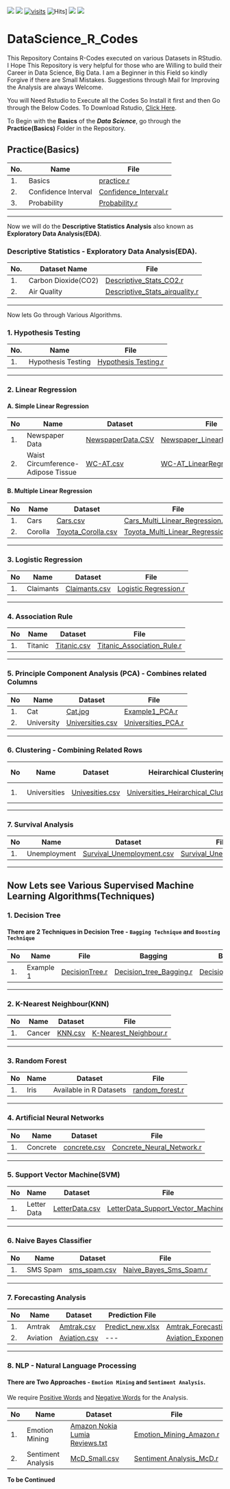 
![](https://img.shields.io/drone/build/pravinknr/DataScience_R_Codes)
![](https://img.shields.io/github/issues/pravinknr/DataScience_R_Codes)
[![visits](https://github-visit-counter.herokuapp.com/pravinknr/DataScience_R_Codes/visits.svg)](#)
![Hits](https://hits.seeyoufarm.com/api/count/incr/badge.svg?url=https://pravinknr.github.io/DataScience_R_Codes/)]
![](https://img.shields.io/github/repo-size/pravinknr/DataScience_R_Codes)
![](https://img.shields.io/github/languages/code-size/pravinknr/DataScience_R_Codes)

# DataScience_R_Codes
This Repository Contains R-Codes executed on various Datasets in RStudio. I Hope This Repository is very helpful for those who are Willing to build their Career in Data Science, Big Data. I am a Beginner in this Field so kindly Forgive if there are Small Mistakes. Suggestions through Mail for Improving the Analysis are always Welcome.

You will Need Rstudio to Execute all the Codes So Install it first and then Go through the Below Codes.
To Download Rstudio, [Click Here](https://rstudio.com/products/rstudio/download/).

To Begin with the **Basics** of the **_Data Science_**, go through the **Practice(Basics)** Folder in the Repository.

## Practice(Basics)

| No. | Name | File |
| --- | --- | --- |
| 1. | Basics | [practice.r](https://github.com/pravinknr/DataScience_R_Codes/blob/master/1.%20Practice(Basics)/practice.r) |
| 2. | Confidence Interval | [Confidence_Interval.r](https://github.com/pravinknr/DataScience_R_Codes/blob/master/1.%20Practice(Basics)/ConfidenceIntervals_NYCFLIGHTS13.R) |
| 3. | Probability | [Probability.r](https://github.com/pravinknr/DataScience_R_Codes/blob/master/1.%20Practice(Basics)/probability_usingR.R) |

***
Now we will do the **Descriptive Statistics Analysis** also known as **Exploratory Data Analysis(EDA)**.

### Descriptive Statistics - Exploratory Data Analysis(EDA).

| No. | Dataset Name | File|
| --- | --- | --- |
| 1. | Carbon Dioxide(CO2) | [Descriptive_Stats_CO2.r](https://github.com/pravinknr/DataScience_R_Codes/blob/master/1.%20Practice(Basics)/Descriptive%20Statistics/Descriptive_Stats_CO2.r) |
| 2. | Air Quality | [Descriptive_Stats_airquality.r](https://github.com/pravinknr/DataScience_R_Codes/blob/master/1.%20Practice(Basics)/Descriptive%20Statistics/Descriptive_Stats_airquality.r) |

***
Now lets Go through Various Algorithms.

### 1. Hypothesis Testing

| No. | Name | File |
| --- | --- | --- |
| 1. | Hypothesis Testing | [Hypothesis Testing.r](https://github.com/pravinknr/DataScience_R_Codes/blob/master/1.%20Practice(Basics)/Hypothesis%20Testing/Hypothesis%20Testing.r) |

***

### 2. Linear Regression

#### A. Simple Linear Regression

| No | Name | Dataset | File|
| --- | --- | --- | --- |
| 1. | Newspaper Data | [NewspaperData.CSV](https://github.com/pravinknr/DataScience_R_Codes/blob/master/1.%20Practice(Basics)/Linear%20Regression/Simple%20Linear%20Regression/Newspaper%20data/NewspaperData.csv) | [Newspaper_LinearRegression.r](https://github.com/pravinknr/DataScience_R_Codes/blob/master/1.%20Practice(Basics)/Linear%20Regression/Simple%20Linear%20Regression/Newspaper%20data/Newspaper_Linear%20Regression.r) |
| 2. | Waist Circumference-Adipose Tissue | [WC-AT.csv](https://github.com/pravinknr/DataScience_R_Codes/blob/master/1.%20Practice(Basics)/Linear%20Regression/Simple%20Linear%20Regression/Waist%20Circumference-Adipose%20Tissue/WC_AT.csv) | [WC-AT_LinearRegression.r](https://github.com/pravinknr/DataScience_R_Codes/blob/master/1.%20Practice(Basics)/Linear%20Regression/Simple%20Linear%20Regression/Waist%20Circumference-Adipose%20Tissue/WC-AT%20Linear%20Regression.r) |


#### B. Multiple Linear Regression

| No | Name | Dataset | File|
| --- | --- | --- | --- |
| 1. | Cars | [Cars.csv](https://github.com/pravinknr/DataScience_R_Codes/blob/master/1.%20Practice(Basics)/Linear%20Regression/Multiple%20Linear%20Regression/Cars/Cars.csv) | [Cars_Multi_Linear_Regression.r](https://github.com/pravinknr/DataScience_R_Codes/blob/master/1.%20Practice(Basics)/Linear%20Regression/Multiple%20Linear%20Regression/Cars/Cars_Multi_Linear%20Regression.r) |
| 2. | Corolla | [Toyota_Corolla.csv](https://github.com/pravinknr/DataScience_R_Codes/blob/master/1.%20Practice(Basics)/Linear%20Regression/Multiple%20Linear%20Regression/Corolla/Toyoto_Corrola.csv) | [Toyota_Multi_Linear_Regression.r](https://github.com/pravinknr/DataScience_R_Codes/blob/master/1.%20Practice(Basics)/Linear%20Regression/Multiple%20Linear%20Regression/Corolla/Toyota_Multi_Linear_Regression.r) |


***

### 3. Logistic Regression

| No | Name | Dataset | File|
| --- | --- | --- | --- |
| 1. | Claimants | [Claimants.csv](https://github.com/pravinknr/DataScience_R_Codes/blob/master/1.%20Practice(Basics)/Logistic%20Regression/Claimants/claimants.csv) | [Logistic Regression.r](https://github.com/pravinknr/DataScience_R_Codes/blob/master/1.%20Practice(Basics)/Logistic%20Regression/Claimants/Logistic%20regression.R) |


***

### 4. Association Rule

| No | Name | Dataset | File|
| --- | --- | --- | --- |
| 1. | Titanic | [Titanic.csv](https://github.com/pravinknr/DataScience_R_Codes/blob/master/1.%20Practice(Basics)/Rules/Titanic/Titanic.csv) | [Titanic_Association_Rule.r](https://github.com/pravinknr/DataScience_R_Codes/blob/master/1.%20Practice(Basics)/Rules/Titanic/Titanic_Association_Rule.r) |


***

### 5. Principle Component Analysis (PCA) - Combines related Columns

| No | Name | Dataset | File|
| --- | --- | --- | --- |
| 1. | Cat | [Cat.jpg](https://github.com/pravinknr/DataScience_R_Codes/blob/master/1.%20Practice(Basics)/Priciple%20Component%20Analysis(PCA)/Cat/cat.jpg) | [Example1_PCA.r](https://github.com/pravinknr/DataScience_R_Codes/blob/master/1.%20Practice(Basics)/Priciple%20Component%20Analysis(PCA)/Cat/cat.jpg) |
| 2. | University | [Universities.csv](https://github.com/pravinknr/DataScience_R_Codes/blob/master/1.%20Practice(Basics)/Priciple%20Component%20Analysis(PCA)/University/Universities.csv) | [Universities_PCA.r](https://github.com/pravinknr/DataScience_R_Codes/blob/master/1.%20Practice(Basics)/Priciple%20Component%20Analysis(PCA)/University/Universities_PCA.r) |


***

### 6. Clustering - Combining Related Rows

| No | Name | Dataset | Heirarchical Clustering | K-Means CLustering |
| --- | --- | --- | --- | --- |
| 1. | Universities | [Univesities.csv](https://github.com/pravinknr/DataScience_R_Codes/blob/master/1.%20Practice(Basics)/Clustering/University/Universities.csv) | [Universities_Heirarchical_Clustering.r](https://github.com/pravinknr/DataScience_R_Codes/blob/master/1.%20Practice(Basics)/Clustering/University/Universities_Heirarchical_Clustering.r) | [K-Means_Clustering.r](https://github.com/pravinknr/DataScience_R_Codes/blob/master/1.%20Practice(Basics)/Clustering/University/K-Means_Clustering.r) |

***

### 7. Survival Analysis
| No | Name | Dataset | File|
| --- | --- | --- | --- |
| 1. | Unemployment | [Survival_Unemployment.csv](https://github.com/pravinknr/DataScience_R_Codes/blob/master/1.%20Practice(Basics)/Survival%20Analysis/Unemployment/survival_unemployment1.csv) | [Survival_Unemployment.r](https://github.com/pravinknr/DataScience_R_Codes/blob/master/1.%20Practice(Basics)/Survival%20Analysis/Unemployment/Survival_Unemployment.r) |

***

## Now Lets see Various **Supervised Machine Learning Algorithms(Techniques)**


### 1. Decision Tree

#### There are 2 Techniques in Decision Tree - `Bagging Technique` and `Boosting Technique`

| No | Name | File| Bagging | Bagging and Boosting |
| --- | --- | --- | --- | --- |
| 1. | Example 1 | [DecisionTree.r](https://github.com/pravinknr/DataScience_R_Codes/blob/master/1.%20Practice(Basics)/Supervised%20Machine%20Learning%20Techniques%20in%20R/Decision%20Tree/Example/Decision_Tree.r) | [Decision_tree_Bagging.r](https://github.com/pravinknr/DataScience_R_Codes/blob/master/1.%20Practice(Basics)/Supervised%20Machine%20Learning%20Techniques%20in%20R/Decision%20Tree/Example/Decision_Tree_Bagging.r) | [Decision_Tree_Bagging_Boosting.r](https://github.com/pravinknr/DataScience_R_Codes/blob/master/1.%20Practice(Basics)/Supervised%20Machine%20Learning%20Techniques%20in%20R/Decision%20Tree/Example/Decision_Tree_Boosting_in_Bagging.r) |


***

### 2. K-Nearest Neighbour(KNN)
| No | Name | Dataset | File|
| --- | --- | --- | --- |
| 1. | Cancer | [KNN.csv](https://github.com/pravinknr/DataScience_R_Codes/blob/master/1.%20Practice(Basics)/Supervised%20Machine%20Learning%20Techniques%20in%20R/K-Nearest%20Neighbour/Example/KNN.csv) | [K-Nearest_Neighbour.r](https://github.com/pravinknr/DataScience_R_Codes/blob/master/1.%20Practice(Basics)/Supervised%20Machine%20Learning%20Techniques%20in%20R/K-Nearest%20Neighbour/Example/K_Nearest_Neighbour.r) |

***

### 3. Random Forest
| No | Name | Dataset | File|
| --- | --- | --- | --- |
| 1. | Iris | Available in R Datasets | [random_forest.r](https://github.com/pravinknr/DataScience_R_Codes/blob/master/1.%20Practice(Basics)/Supervised%20Machine%20Learning%20Techniques%20in%20R/Random%20Forest/Example/random_forest.r) |

***

### 4. Artificial Neural Networks
| No | Name | Dataset | File|
| --- | --- | --- | --- |
| 1. | Concrete |[concrete.csv](https://github.com/pravinknr/DataScience_R_Codes/blob/master/1.%20Practice(Basics)/Supervised%20Machine%20Learning%20Techniques%20in%20R/Neural%20Networks/Concrete/concrete.csv) | [Concrete_Neural_Network.r](https://github.com/pravinknr/DataScience_R_Codes/blob/master/1.%20Practice(Basics)/Supervised%20Machine%20Learning%20Techniques%20in%20R/Neural%20Networks/Concrete/concrete.csv) |

***

### 5. Support Vector Machine(SVM)

| No | Name | Dataset | File|
| --- | --- | --- | --- |
| 1. | Letter Data | [LetterData.csv](https://github.com/pravinknr/DataScience_R_Codes/blob/master/1.%20Practice(Basics)/Supervised%20Machine%20Learning%20Techniques%20in%20R/Support%20Vector%20Machine/Letter%20Data/letterdata.csv) | [LetterData_Support_Vector_Machine.r](https://github.com/pravinknr/DataScience_R_Codes/blob/master/1.%20Practice(Basics)/Supervised%20Machine%20Learning%20Techniques%20in%20R/Support%20Vector%20Machine/Letter%20Data/letterdata_support_vector_machine.r) |

***

### 6. Naive Bayes Classifier

| No | Name | Dataset | File|
| --- | --- | --- | --- |
| 1. | SMS Spam | [sms_spam.csv](https://github.com/pravinknr/DataScience_R_Codes/blob/master/1.%20Practice(Basics)/Supervised%20Machine%20Learning%20Techniques%20in%20R/Naive%20Bayes/SMS%20Spam/sms_spam.csv) | [Naive_Bayes_Sms_Spam.r](https://github.com/pravinknr/DataScience_R_Codes/blob/master/1.%20Practice(Basics)/Supervised%20Machine%20Learning%20Techniques%20in%20R/Naive%20Bayes/SMS%20Spam/Naive_Bayes_sms_spam.r) |

***

### 7. Forecasting Analysis

| No | Name | Dataset | Prediction File| File |
| --- | --- | --- | --- | --- |
| 1. | Amtrak | [Amtrak.csv](https://github.com/pravinknr/DataScience_R_Codes/blob/master/1.%20Practice(Basics)/Supervised%20Machine%20Learning%20Techniques%20in%20R/Forecasting/Amtrak/Amtrak.csv) | [Predict_new.xlsx](https://github.com/pravinknr/DataScience_R_Codes/blob/master/1.%20Practice(Basics)/Supervised%20Machine%20Learning%20Techniques%20in%20R/Forecasting/Amtrak/Predict_new.xlsx) | [Amtrak_Forecasting.r](https://github.com/pravinknr/DataScience_R_Codes/blob/master/1.%20Practice(Basics)/Supervised%20Machine%20Learning%20Techniques%20in%20R/Forecasting/Amtrak/Amtrak_Forecasting.r) |
| 2. | Aviation | [Aviation.csv](https://github.com/pravinknr/DataScience_R_Codes/blob/master/1.%20Practice(Basics)/Supervised%20Machine%20Learning%20Techniques%20in%20R/Forecasting/Exponential%20Smoothing%20Prediction/Aviation/Aviation.csv) | --- | [Aviation_Exponential_Smooting_Forecasting.r](https://github.com/pravinknr/DataScience_R_Codes/blob/master/1.%20Practice(Basics)/Supervised%20Machine%20Learning%20Techniques%20in%20R/Forecasting/Exponential%20Smoothing%20Prediction/Aviation/Aviation_Exponential_Smoothing_Forecasting.r) |

***

### 8. NLP - Natural Language Processing
#### There are Two Approaches - `Emotion Mining` and `Sentiment Analysis`.

We require [Positive Words](https://github.com/pravinknr/DataScience_R_Codes/blob/master/1.%20Practice(Basics)/Supervised%20Machine%20Learning%20Techniques%20in%20R/NLP%20-%20Natural%20Language%20Processing/Sentiment%20Analysis%20in%20r/positive-words.txt) and [Negative Words](https://github.com/pravinknr/DataScience_R_Codes/blob/master/1.%20Practice(Basics)/Supervised%20Machine%20Learning%20Techniques%20in%20R/NLP%20-%20Natural%20Language%20Processing/Sentiment%20Analysis%20in%20r/negative-words.txt) for the Analysis.

| No | Name | Dataset | File|
| --- | --- | --- | --- |
| 1. | Emotion Mining | [Amazon Nokia Lumia Reviews.txt](https://github.com/pravinknr/DataScience_R_Codes/blob/master/1.%20Practice(Basics)/Supervised%20Machine%20Learning%20Techniques%20in%20R/NLP%20-%20Natural%20Language%20Processing/Emotion%20Mining/amazon%20nokia%20lumia%20reviews.txt) | [Emotion_Mining_Amazon.r]() |
| 2. | Sentiment Analysis | [McD_Small.csv](https://github.com/pravinknr/DataScience_R_Codes/blob/master/1.%20Practice(Basics)/Supervised%20Machine%20Learning%20Techniques%20in%20R/NLP%20-%20Natural%20Language%20Processing/Sentiment%20Analysis%20in%20r/McD/Mcd_Small.csv) | [Sentiment Analysis_McD.r](https://github.com/pravinknr/DataScience_R_Codes/blob/master/1.%20Practice(Basics)/Supervised%20Machine%20Learning%20Techniques%20in%20R/NLP%20-%20Natural%20Language%20Processing/Sentiment%20Analysis%20in%20r/McD/Sentiment_Analysis_Mcd.r) |

**To be Continued**
